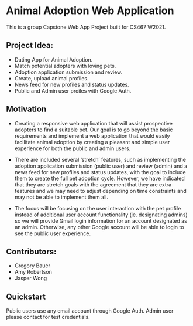 # Animal Adoption Web Application

This is a group Capstone Web App Project built for CS467 W2021. 

## Project Idea:

  * Dating App for Animal Adoption.
  * Match potential adopters with loving pets.
  * Adoption application submission and review.
  * Create, upload animal profiles.
  * News feed for new profiles and status updates.
  * Public and Admin user proiles with Google Auth.

## Motivation

  * Creating a responsive web application that will assist prospective adopters to find a suitable pet. Our goal is to go beyond the basic requirements and implement a web application that would easily facilitate animal adoption by creating a pleasant and simple user experience for both the public and admin users.
 
  * There are included several ‘stretch’ features, such as implementing the adoption application submission (public user) and review (admin) and a news feed for new profiles and status updates, with the goal to include them to create the full pet adoption cycle. However, we have indicated that they are stretch goals with the agreement that they are extra features and we may need to adjust depending on time constraints and may not be able to implement them all.
 
  * The focus will be focusing on the user interaction with the pet profile instead of additional user account functionality (ie. designating admins) so we will provide Gmail login information for an account designated as an admin. Otherwise, any other Google account will be able to login to see the public user experience.

## Contributors:

  * Gregory Bauer
  * Amy Robertson
  * Jasper Wong

## Quickstart

Public users use any email account through Google Auth.
Admin user please contact for test credentials.
